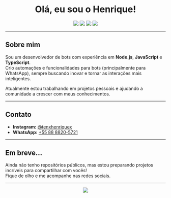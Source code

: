 <h1 align="center">Olá, eu sou o Henrique!</h1>

<p align="center">
  <img src="https://img.shields.io/badge/Dev%20de-Bots-blue?style=flat-square" />
  <img src="https://img.shields.io/badge/Node.js-339933?style=flat-square&logo=node.js&logoColor=white" />
  <img src="https://img.shields.io/badge/JavaScript-F7DF1E?style=flat-square&logo=javascript&logoColor=black" />
  <img src="https://img.shields.io/badge/TypeScript-3178C6?style=flat-square&logo=typescript&logoColor=white" />
</p>

---

## Sobre mim

Sou um desenvolvedor de bots com experiência em **Node.js**, **JavaScript** e **TypeScript**.  
Crio automações e funcionalidades para bots (principalmente para WhatsApp), sempre buscando inovar e tornar as interações mais inteligentes.

Atualmente estou trabalhando em projetos pessoais e ajudando a comunidade a crescer com meus conhecimentos.

---

## Contato

- **Instagram:** [@tenxhenriquex](https://www.instagram.com/tenxhenriquex)  
- **WhatsApp:** [+55 88 8820-5721](https://wa.me/558888205721)

---

## Em breve...

Ainda não tenho repositórios públicos, mas estou preparando projetos incríveis para compartilhar com vocês!  
Fique de olho e me acompanhe nas redes sociais.

---

<p align="center">
  <img src="https://github-readme-stats.vercel.app/api?username=tenxhenriquex&show_icons=true&theme=tokyonight" />
</p>